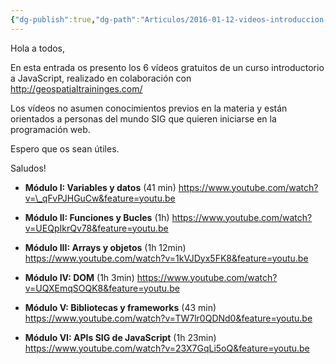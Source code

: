 ```yaml
---
{"dg-publish":true,"dg-path":"Articulos/2016-01-12-videos-introduccion-a-javascript/6 videos de Introducción a JavaScript.md","permalink":"/articulos/2016-01-12-videos-introduccion-a-javascript/6-videos-de-introduccion-a-java-script/","title":"6 videos de Introducción a JavaScript","tags":["formacion"]}
---
```



Hola a todos,

En esta entrada os presento los 6 vídeos gratuitos de un curso introductorio a JavaScript, realizado en colaboración con http://geospatialtraininges.com/

Los vídeos no asumen conocimientos previos en la materia y están orientados a personas del mundo SIG que quieren iniciarse en la programación web.

Espero que os sean útiles.

Saludos!

- **Módulo I: Variables y datos** (41 min) https://www.youtube.com/watch?v=\_qFvPJHGuCw&feature=youtu.be

- **Módulo II: Funciones y Bucles** (1h) https://www.youtube.com/watch?v=UEQpIkrQv78&feature=youtu.be

- **Módulo III: Arrays y objetos** (1h 12min) https://www.youtube.com/watch?v=1kVJDyx5FK8&feature=youtu.be

- **Módulo IV: DOM** (1h 3min) https://www.youtube.com/watch?v=UQXEmqSOQK8&feature=youtu.be

- **Módulo V: Bibliotecas y frameworks** (43 min) https://www.youtube.com/watch?v=TW7lr0QDNd0&feature=youtu.be

- **Módulo VI: APIs SIG de JavaScript** (1h 23min) https://www.youtube.com/watch?v=23X7GqLi5oQ&feature=youtu.be
